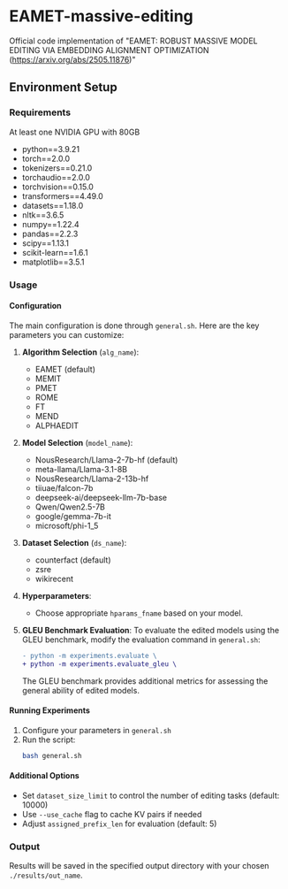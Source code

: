 # EAMET-massive-editing
Official code implementation of "EAMET: ROBUST MASSIVE MODEL EDITING
VIA EMBEDDING ALIGNMENT OPTIMIZATION (https://arxiv.org/abs/2505.11876)"

## Environment Setup

### Requirements
At least one NVIDIA GPU with 80GB

- python==3.9.21
- torch==2.0.0
- tokenizers==0.21.0
- torchaudio==2.0.0
- torchvision==0.15.0
- transformers==4.49.0
- datasets==1.18.0
- nltk==3.6.5
- numpy==1.22.4
- pandas==2.2.3
- scipy==1.13.1
- scikit-learn==1.6.1
- matplotlib==3.5.1

### Usage

#### Configuration
The main configuration is done through `general.sh`. Here are the key parameters you can customize:

1. **Algorithm Selection** (`alg_name`):
   - EAMET (default)
   - MEMIT
   - PMET
   - ROME
   - FT
   - MEND
   - ALPHAEDIT

2. **Model Selection** (`model_name`):
   - NousResearch/Llama-2-7b-hf (default)
   - meta-llama/Llama-3.1-8B
   - NousResearch/Llama-2-13b-hf
   - tiiuae/falcon-7b
   - deepseek-ai/deepseek-llm-7b-base
   - Qwen/Qwen2.5-7B
   - google/gemma-7b-it
   - microsoft/phi-1_5

3. **Dataset Selection** (`ds_name`):
   - counterfact (default)
   - zsre
   - wikirecent

4. **Hyperparameters**:
   - Choose appropriate `hparams_fname` based on your model.

5. **GLEU Benchmark Evaluation**:
   To evaluate the edited models using the GLEU benchmark, modify the evaluation command in `general.sh`:
   ```diff
   - python -m experiments.evaluate \
   + python -m experiments.evaluate_gleu \
   ```
   The GLEU benchmark provides additional metrics for assessing the general
   ability of edited models.

#### Running Experiments
1. Configure your parameters in `general.sh`
2. Run the script:
   ```bash
   bash general.sh
   ```

#### Additional Options
- Set `dataset_size_limit` to control the number of editing tasks (default: 10000)
- Use `--use_cache` flag to cache KV pairs if needed
- Adjust `assigned_prefix_len` for evaluation (default: 5)

### Output
Results will be saved in the specified output directory with your chosen
`./results/out_name`.
